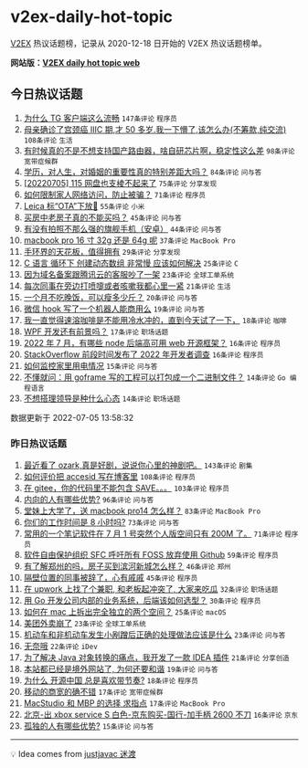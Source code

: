 # v2ex-daily-hot-topic

[V2EX](https://www.v2ex.com/) 热议话题榜，记录从 2020-12-18 日开始的 V2EX 热议话题榜单。

**网站版：[V2EX daily hot topic web](https://boojack.github.io/v2ex-daily-hot-topic-web/)**

## 今日热议话题

<!-- TODAY BEGIN -->

1. [为什么 TG 客户端这么流畅](https://www.v2ex.com/t/864115) `147条评论` `程序员`
1. [母亲确诊了宫颈癌 IIIC 期,才 50 多岁.我一下懵了,该怎么办(不筹款,纯交流)](https://www.v2ex.com/t/864189) `108条评论` `生活`
1. [有时候真的不是不想支持国产路由器，啥自研芯片啊，稳定性这么差](https://www.v2ex.com/t/864149) `98条评论` `宽带症候群`
1. [学历，对人生，对婚姻的重要性真的特别差距大吗？](https://www.v2ex.com/t/864122) `84条评论` `问与答`
1. [[20220705] 115 网盘也支棱不起来了](https://www.v2ex.com/t/864095) `75条评论` `分享发现`
1. [如何限制家人网络访问，防止被骗？](https://www.v2ex.com/t/864140) `71条评论` `程序员`
1. [Leica 标“OTA”下放🤣](https://www.v2ex.com/t/864093) `55条评论` `小米`
1. [买房中老房子真的不能买吗？](https://www.v2ex.com/t/864146) `45条评论` `问与答`
1. [有没有拍照不那么强的旗舰手机（安卓）](https://www.v2ex.com/t/864209) `44条评论` `问与答`
1. [macbook pro 16 寸 32g 还是 64g 呢](https://www.v2ex.com/t/864154) `37条评论` `MacBook Pro`
1. [手环界的天花板，值得拥有](https://www.v2ex.com/t/864221) `29条评论` `分享发现`
1. [C 语言 循环下 创建动态数组 非常慢 应该如何解决](https://www.v2ex.com/t/864227) `25条评论` `C`
1. [因为域名备案跟腾讯云的客服吵了一架](https://www.v2ex.com/t/864132) `23条评论` `全球工单系统`
1. [每次同事在旁边打喷嚏或者咳嗽我都心里一紧](https://www.v2ex.com/t/864215) `21条评论` `生活`
1. [一个月不吃晚饭，可以瘦多少斤？](https://www.v2ex.com/t/864246) `20条评论` `问与答`
1. [微信 hook 写了一个机器人能商用么](https://www.v2ex.com/t/864193) `19条评论` `问与答`
1. [我一直觉得速溶咖啡是不能用冷水冲的，直到今天试了一下，](https://www.v2ex.com/t/864165) `18条评论` `咖啡`
1. [WPF 开发还有前景吗？](https://www.v2ex.com/t/864219) `17条评论` `职场话题`
1. [2022 年 7 月，有哪些 node 后端高可用 web 开源框架？](https://www.v2ex.com/t/864281) `16条评论` `程序员`
1. [StackOverflow 前段时间发布了 2022 年开发者调查](https://www.v2ex.com/t/864138) `16条评论` `程序员`
1. [如何监控家里用电情况](https://www.v2ex.com/t/864284) `15条评论` `问与答`
1. [不懂就问：用 goframe 写的工程可以打包成一个二进制文件？](https://www.v2ex.com/t/864176) `14条评论` `Go 编程语言`
1. [不想搭理领导是种什么心态](https://www.v2ex.com/t/864099) `14条评论` `职场话题`

数据更新于 2022-07-05 13:58:32

<!-- TODAY END -->

### 昨日热议话题

<!-- YESTERDAY BEGIN -->

1. [最近看了 ozark,真是好剧，说说你心里的神剧吧。](https://www.v2ex.com/t/863859) `143条评论` `剧集`
1. [如何评价把 accesid 写在博客里](https://www.v2ex.com/t/863864) `108条评论` `程序员`
1. [在 gitee，你的代码里不能包含 SAVE。。。](https://www.v2ex.com/t/864017) `103条评论` `程序员`
1. [内向的人有哪些优势?](https://www.v2ex.com/t/863912) `96条评论` `问与答`
1. [堂妹上大学了，送 macbook pro14 怎么样？](https://www.v2ex.com/t/863981) `83条评论` `MacBook Pro`
1. [你们的工作时间是 8 小时吗?](https://www.v2ex.com/t/863950) `73条评论` `问与答`
1. [常用的一个笔记软件在 7 月 1 号突然个人版空间只有 200M 了。](https://www.v2ex.com/t/863869) `71条评论` `程序员`
1. [软件自由保护组织 SFC 呼吁所有 FOSS 放弃使用 Github](https://www.v2ex.com/t/863865) `59条评论` `程序员`
1. [有了解郑州的吗，房子买到滨河新城怎么样？](https://www.v2ex.com/t/863876) `46条评论` `郑州`
1. [隔壁位置的同事被辞了，心有戚戚](https://www.v2ex.com/t/864043) `45条评论` `程序员`
1. [在 upwork 上找了个兼职, 和老板起冲突了, 大家来吃瓜](https://www.v2ex.com/t/864029) `32条评论` `职场话题`
1. [用 Go 开发公司内部的业务系统，后端该如何选型？](https://www.v2ex.com/t/864023) `30条评论` `程序员`
1. [如何在 mac 上拆出完全独立的两个空间？](https://www.v2ex.com/t/863958) `25条评论` `macOS`
1. [美团外卖崩了](https://www.v2ex.com/t/864019) `23条评论` `全球工单系统`
1. [机动车和非机动车发生小剐蹭后正确的处理做法应该是什么](https://www.v2ex.com/t/863879) `23条评论` `问与答`
1. [无奈哦](https://www.v2ex.com/t/863929) `22条评论` `iDev`
1. [为了解决 Java 对象转换的痛点，我开发了一款 IDEA 插件](https://www.v2ex.com/t/863945) `21条评论` `分享创造`
1. [本站都已经是境外网站了, 为何还要和谐](https://www.v2ex.com/t/864050) `19条评论` `问与答`
1. [为什么 开源中国 总是喜欢带节奏?](https://www.v2ex.com/t/863921) `18条评论` `程序员`
1. [移动的商宽的确不错](https://www.v2ex.com/t/864055) `17条评论` `宽带症候群`
1. [MacStudio 和 MBP 的选择 求指点](https://www.v2ex.com/t/864045) `17条评论` `MacBook Pro`
1. [北京-出 xbox service S 白色-京东购买-国行-加手柄 2600 不刀](https://www.v2ex.com/t/863883) `16条评论` `京东`
1. [孤独的人有哪些优势?](https://www.v2ex.com/t/864032) `15条评论` `问与答`

<!-- YESTERDAY END -->

---

💡 Idea comes from [justjavac 迷渡](https://github.com/justjavac/)
